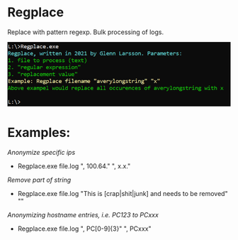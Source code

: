 # Regplace

Replace with pattern regexp. Bulk processing of logs.

<img src="Regplace.png">

# Examples:

*Anonymize specific ips*
- Regplace.exe file.log ", 100.64." ", x.x." 

*Remove part of string*
- Regplace.exe file.log "This is [crap|shit|junk] and needs to be removed" "" 

*Anonymizing hostname entries, i.e. PC123 to PCxxx*
- Regplace.exe file.log ", PC[0-9]{3}" ", PCxxx" 
